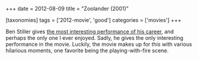 +++
date = 2012-08-09
title = "Zoolander (2001)"

[taxonomies]
tags = ['2012-movie', 'good']
categories = ['movies']
+++

Ben Stiller gives [the most interesting performance of his career], and
perhaps the only one I ever enjoyed. Sadly, he gives the only
interesting performance in the movie. Luckily, the movie makes up for
this with various hilarious moments, one favorite being the
playing-with-fire scene.

  [the most interesting performance of his career]: http://tshepang.net/favorite-of-career-performances

